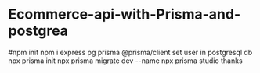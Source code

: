 # Ecommerce-api-with-Prisma-and-postgrea
#npm init
npm i express pg prisma @prisma/client
set user in postgresql db
npx prisma init
npx prisma migrate dev --name <aynything>
npx prisma studio
thanks
